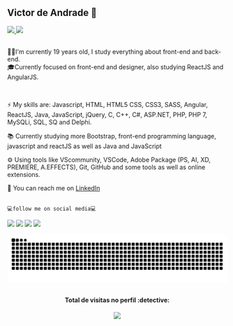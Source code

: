 ## Victor de Andrade :wave:

<div>
  <a href="https://github.com/victorandrade11/github-readme-stats">
    <img height="180em" src="https://github-readme-stats.vercel.app/api?username=victorandrade11&show_icons=true&theme=dark" />
  </a>
  <a href="https://github.com/victorandrade11/convoychat">
    <img height="180em" src="https://github-readme-stats.vercel.app/api/top-langs/?username=victorandrade11&layout=compact&theme=dark" />
  </a>
</div>

<br>

👦🏻I'm currently 19 years old, I study everything about front-end and back-end.<br>
🎓Currently focused on front-end and designer, also studying ReactJS and AngularJS.<br>

<br>

:zap: My skills are: Javascript, HTML, HTML5 CSS, CSS3, SASS, Angular, ReactJS, Java, JavaScript, jQuery, C, C++, C#, ASP.NET, PHP, PHP 7, MySQLi, SQL, SQ and Delphi.<br>

:books: Currently studying more Bootstrap, front-end programming language, javascript and reactJS as well as Java and JavaScript

:gear: Using tools like VScommunity, VSCode, Adobe Package (PS, AI, XD, PREMIERE, A.EFFECTS), Git, GitHub and some tools as well as online extensions.<br>

:envelope_with_arrow: You can reach me on [LinkedIn](https://www.linkedin.com/in/victordeandrade11/)

##
`💻follow me on social media💻`
<div> 
  <a href="https://www.youtube.com/channel/UCW3Qgzl8_29_XiskuBP5ZAA" target="_blank"><img src="https://img.shields.io/badge/YouTube-FF0000?style=for-the-badge&logo=youtube&logoColor=white" target="_blank"></a>
  <a href="https://www.twitch.tv/vitaodyw" target="_blank"><img src="https://img.shields.io/badge/Twitch-9146FF?style=for-the-badge&logo=twitch&logoColor=white" target="_blank"></a> 
  <a href="https://www.instagram.com/victor_yuri18/" target="_blank"><img src="https://img.shields.io/badge/-Instagram-%23E4405F?style=for-the-badge&logo=instagram&logoColor=white" target="_blank"></a>
  <a href="https://www.linkedin.com/in/victordeandrade11/" target="_blank"><img src="https://img.shields.io/badge/-LinkedIn-%230077B5?style=for-the-badge&logo=linkedin&logoColor=white" target="_blank"></a> 
  
  
![Snake animation](https://github.com/VictorAndrade11/VictorAndrade11/blob/output/github-contribution-grid-snake.svg)

<p align="center"> 

  ## 
  <h4 align="center">Total de visitas no perfil :detective: <br> </h4>
  <p align="center"> 
    <img alingn="center" src="https://profile-counter.glitch.me/victorandrade11/count.svg" />
  </p>
</p>
  
</div>

